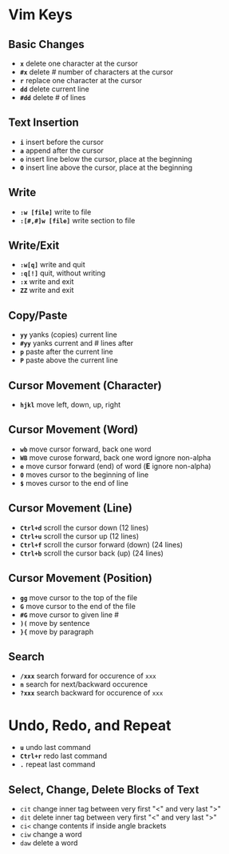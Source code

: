 # Vim Keys


## Basic Changes
- **`x`**       delete one character at the cursor
- **`#x`**      delete # number of characters at the cursor
- **`r`**       replace one character at the cursor
- **`dd`**      delete current line
- **`#dd`**     delete # of lines


## Text Insertion 
- **`i`**       insert before the cursor
- **`a`**       append after the cursor
- **`o`**       insert line below the cursor, place at the beginning
- **`O`**       insert line above the cursor, place at the beginning


## Write
- **`:w [file]`**       write to file
- **`:[#,#]w [file]`**  write section to file


## Write/Exit
- **`:w[q]`**   write and quit
- **`:q[!]`**   quit, without writing
- **`:x`**      write and exit
- **`ZZ`**      write and exit


## Copy/Paste
- **`yy`**      yanks (copies) current line
- **`#yy`**     yanks current and # lines after
- **`p`**       paste after the current line
- **`P`**       paste above the current line


## Cursor Movement (Character)
- **`hjkl`**    move left, down, up, right


## Cursor Movement (Word)
- **`wb`**      move cursor forward, back one word 
- **`WB`**      move curose forward, back one word ignore non-alpha
- **`e`**       move cursor forward (end) of word (**E** ignore non-alpha)
- **`0`**       moves cursor to the beginning of line
- **`$`**       moves cursor to the end of line


## Cursor Movement (Line)
- **`Ctrl+d`**  scroll the cursor down (12 lines)
- **`Ctrl+u`**  scroll the cursor up (12 lines)
- **`Ctrl+f`**  scroll the cursor forward (down) (24 lines)
- **`Ctrl+b`**  scroll the cursor back (up) (24 lines)


## Cursor Movement (Position)
- **`gg`**      move cursor to the top of the file
- **`G`**       move cursor to the end of the file
- **`#G`**      move cursor to given line #
- **`)(`**      move by sentence
- **`}{`**      move by paragraph


## Search
- **`/xxx`**    search forward for occurence of `xxx`
- **`n`**       search for next/backward occurence 
- **`?xxx`**    search backward for occurence of `xxx`


# Undo, Redo, and Repeat
- **`u`**       undo last command
- **`Ctrl+r`**  redo last command
- **`.`**       repeat last command


## Select, Change, Delete Blocks of Text
- `cit`       change inner tag between very first "<" and very last ">"
- `dit`       delete inner tag between very first "<" and very last ">"
- `ci<`       change contents if inside angle brackets
- `ciw`       change a word
- `daw`       delete a word

